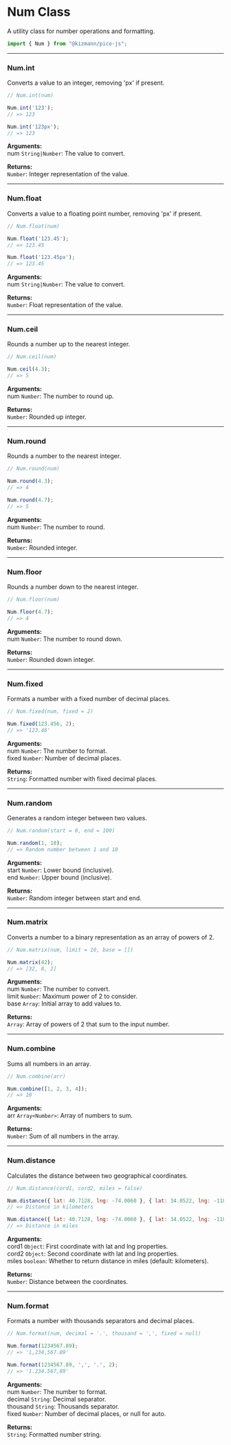 # Num Class

A utility class for number operations and formatting.

```js
import { Num } from "@kizmann/pico-js";
```

<hr>

### Num.int
Converts a value to an integer, removing 'px' if present.

```js
// Num.int(num)

Num.int('123');
// => 123

Num.int('123px');
// => 123
```

**Arguments:**  
num `String|Number`: The value to convert.

**Returns:**  
`Number`: Integer representation of the value.

<hr>

### Num.float
Converts a value to a floating point number, removing 'px' if present.

```js
// Num.float(num)

Num.float('123.45');
// => 123.45

Num.float('123.45px');
// => 123.45
```

**Arguments:**  
num `String|Number`: The value to convert.

**Returns:**  
`Number`: Float representation of the value.

<hr>

### Num.ceil
Rounds a number up to the nearest integer.

```js
// Num.ceil(num)

Num.ceil(4.3);
// => 5
```

**Arguments:**  
num `Number`: The number to round up.

**Returns:**  
`Number`: Rounded up integer.

<hr>

### Num.round
Rounds a number to the nearest integer.

```js
// Num.round(num)

Num.round(4.3);
// => 4

Num.round(4.7);
// => 5
```

**Arguments:**  
num `Number`: The number to round.

**Returns:**  
`Number`: Rounded integer.

<hr>

### Num.floor
Rounds a number down to the nearest integer.

```js
// Num.floor(num)

Num.floor(4.7);
// => 4
```

**Arguments:**  
num `Number`: The number to round down.

**Returns:**  
`Number`: Rounded down integer.

<hr>

### Num.fixed
Formats a number with a fixed number of decimal places.

```js
// Num.fixed(num, fixed = 2)

Num.fixed(123.456, 2);
// => '123.46'
```

**Arguments:**  
num `Number`: The number to format.  
fixed `Number`: Number of decimal places.

**Returns:**  
`String`: Formatted number with fixed decimal places.

<hr>

### Num.random
Generates a random integer between two values.

```js
// Num.random(start = 0, end = 100)

Num.random(1, 10);
// => Random number between 1 and 10
```

**Arguments:**  
start `Number`: Lower bound (inclusive).  
end `Number`: Upper bound (inclusive).

**Returns:**  
`Number`: Random integer between start and end.

<hr>

### Num.matrix
Converts a number to a binary representation as an array of powers of 2.

```js
// Num.matrix(num, limit = 10, base = [])

Num.matrix(42);
// => [32, 8, 2]
```

**Arguments:**  
num `Number`: The number to convert.  
limit `Number`: Maximum power of 2 to consider.  
base `Array`: Initial array to add values to.

**Returns:**  
`Array`: Array of powers of 2 that sum to the input number.

<hr>

### Num.combine
Sums all numbers in an array.

```js
// Num.combine(arr)

Num.combine([1, 2, 3, 4]);
// => 10
```

**Arguments:**  
arr `Array<Number>`: Array of numbers to sum.

**Returns:**  
`Number`: Sum of all numbers in the array.

<hr>

### Num.distance
Calculates the distance between two geographical coordinates.

```js
// Num.distance(cord1, cord2, miles = false)

Num.distance({ lat: 40.7128, lng: -74.0060 }, { lat: 34.0522, lng: -118.2437 });
// => Distance in kilometers

Num.distance({ lat: 40.7128, lng: -74.0060 }, { lat: 34.0522, lng: -118.2437 }, true);
// => Distance in miles
```

**Arguments:**  
cord1 `Object`: First coordinate with lat and lng properties.  
cord2 `Object`: Second coordinate with lat and lng properties.  
miles `boolean`: Whether to return distance in miles (default: kilometers).

**Returns:**  
`Number`: Distance between the coordinates.

<hr>

### Num.format
Formats a number with thousands separators and decimal places.

```js
// Num.format(num, decimal = '.', thousand = ',', fixed = null)

Num.format(1234567.89);
// => '1,234,567.89'

Num.format(1234567.89, ',', '.', 2);
// => '1.234.567,89'
```

**Arguments:**  
num `Number`: The number to format.  
decimal `String`: Decimal separator.  
thousand `String`: Thousands separator.  
fixed `Number`: Number of decimal places, or null for auto.

**Returns:**  
`String`: Formatted number string.